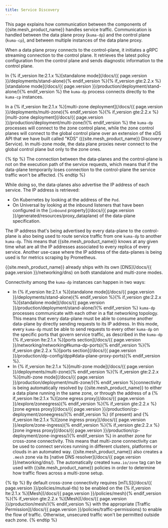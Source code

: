 ```yaml
---
title: Service Discovery
---
```


This page explains how communication between the components of {{site.mesh_product_name}} handles service traffic. Communication is handled between the data plane proxy (`kuma-dp`) and the control plane (`kuma-cp`), and between multiple instances of the data plane proxy.

When a data plane proxy connects to the control-plane, it initiates a gRPC streaming connection to the control plane. It retrieves the latest policy configuration from the control plane and sends diagnostic information to the control plane.

In {% if_version lte:2.1.x %}[standalone mode](/docs/{{ page.version }}/deployments/stand-alone){% endif_version %}{% if_version gte:2.2.x %}[standalone mode](/docs/{{ page.version }}/production/deployment/stand-alone/){% endif_version %} the `kuma-dp` process connects directly to the `kuma-cp` instances.

In a {% if_version lte:2.1.x %}[multi-zone deployment](/docs/{{ page.version }}/deployments/multi-zone){% endif_version %}{% if_version gte:2.2.x %}[multi-zone deployment](/docs/{{ page.version }}/production/deployment/multi-zone/){% endif_version %} the `kuma-dp` processes will connect to the zone control plane, while the zone control planes will connect to the global control plane over an extension of the xDS API that we have built called "KDS" ({{site.mesh_product_name}} Discovery Service). In multi-zone mode, the data plane proxies never connect to the global control plane but only to the zone ones.

{% tip %}
The connection between the data-planes and the control-plane is not on the execution path of the service requests, which means that if the data-plane temporarily loses connection to the control-plane the service traffic won't be affected.
{% endtip %}

While doing so, the data-planes also advertise the IP address of each service. The IP address is retrieved:

* On Kubernetes by looking at the address of the `Pod`.
* On Universal by looking at the inbound listeners that have been configured in the [`inbound` property](/docs/{{ page.version }}/generated/resources/proxy_dataplane) of the data-plane specification.

The IP address that's being advertised by every data-plane to the control-plane is also being used to route service traffic from one `kuma-dp` to another `kuma-dp`. This means that {{site.mesh_product_name}} knows at any given time what are all the IP addresses associated to every replica of every service. Another use-case where the IP address of the data-planes is being used is for metrics scraping by Prometheus.

{{site.mesh_product_name}} already ships with its own [DNS](/docs/{{ page.version }}/networking/dns) on both standalone and multi-zone modes. 

Connectivity among the `kuma-dp` instances can happen in two ways:

* In {% if_version lte:2.1.x %}[standalone mode](/docs/{{ page.version }}/deployments/stand-alone){% endif_version %}{% if_version gte:2.2.x %}[standalone mode](/docs/{{ page.version }}/production/deployment/stand-alone/){% endif_version %} `kuma-dp` processes communicate with each other in a flat networking topology. This means that every data-plane must be able to consume another data-plane by directly sending requests to its IP address. In this mode, every `kuma-dp` must be able to send requests to every other `kuma-dp` on the specific ports that govern service traffic, as described in the `kuma-dp` {% if_version lte:2.1.x %}[ports section](/docs/{{ page.version }}/networking/networking#kuma-dp-ports){% endif_version %}{% if_version gte:2.2.x %}[ports section](/docs/{{ page.version }}/production/dp-config/dpp#data-plane-proxy-ports){% endif_version %}.
* In {% if_version lte:2.1.x %}[multi-zone mode](/docs/{{ page.version }}/deployments/multi-zone){% endif_version %}{% if_version gte:2.2.x %}[multi-zone mode](/docs/{{ page.version }}/production/deployment/multi-zone/){% endif_version %}connectivity is being automatically resolved by {{site.mesh_product_name}} to either a data plane running in the same zone, or through the address of a {% if_version lte:2.1.x %}[zone egress proxy](/docs/{{ page.version }}/explore/zoneegress){% endif_version %}{% if_version gte:2.2.x %}[zone egress proxy](/docs/{{ page.version }}/production/cp-deployment/zoneegress/){% endif_version %} (if present) and {% if_version lte:2.1.x %}[zone ingress proxy](/docs/{{ page.version }}/explore/zone-ingress){% endif_version %}{% if_version gte:2.2.x %}[zone ingress proxy](/docs/{{ page.version }}/production/cp-deployment/zone-ingress/){% endif_version %} in another zone for cross-zone connectivity. This means that multi-zone connectivity can be used to connect services running in different clusters, platforms or clouds in an automated way. {{site.mesh_product_name}} also creates a `.mesh` zone via its [native DNS resolver](/docs/{{ page.version }}/networking/dns/). The automatically created `kuma.io/zone` tag can be used with {{site.mesh_product_name}} policies in order to determine how traffic flows across a multi-zone setup.

{% tip %}
By default cross-zone connectivity requires [mTLS](/docs/{{ page.version }}/policies/mutual-tls) to be enabled on the {% if_version lte:2.1.x %}[Mesh](/docs/{{ page.version }}/policies/mesh){% endif_version %}{% if_version gte:2.2.x %}[Mesh](/docs/{{ page.version }}/production/mesh/){% endif_version %} with the appropriate [Traffic Permission](/docs/{{ page.version }}/policies/traffic-permissions) to enable the flow of traffic. Otherwise, unsecured traffic won't be permitted outside each zone.
{% endtip %}
